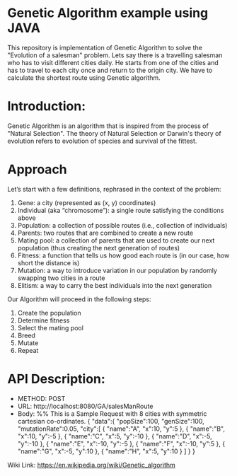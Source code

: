 # Genetic Algorithm example using JAVA
This repository is implementation of Genetic Algorithm to solve the "Evolution of a salesman" problem.
Lets say there is a travelling salesman who has to visit different cities daily. He starts from one of the cities and has to travel to each city once and return to the origin city. We have to calculate the shortest route using Genetic algorithm.

# Introduction:
Genetic Algorithm is an algorithm that is inspired from the process of "Natural Selection". The theory of Natural Selection or Darwin's theory of evolution refers to evolution of species and survival of the fittest.

# Approach
Let’s start with a few definitions, rephrased in the context of the problem:

1. Gene: a city (represented as (x, y) coordinates)
2. Individual (aka “chromosome”): a single route satisfying the conditions above
3. Population: a collection of possible routes (i.e., collection of individuals)
4. Parents: two routes that are combined to create a new route
5. Mating pool: a collection of parents that are used to create our next population (thus creating the next generation of routes)
6. Fitness: a function that tells us how good each route is (in our case, how short the distance is)
7. Mutation: a way to introduce variation in our population by randomly swapping two cities in a route
8. Elitism: a way to carry the best individuals into the next generation


Our Algorithm will proceed in the following steps:

1. Create the population
2. Determine fitness
3. Select the mating pool
4. Breed
5. Mutate
6. Repeat

# API Description: 
- METHOD: POST
- URL: http://localhost:8080/GA/salesManRoute
- Body: 
%% This is a Sample Request with 8 cities with symmetric cartesian co-ordinates.
{
	"data":{
		"popSize":100,
		"genSize":100,
		"mutationRate":0.05,
		"city":[
		{
			"name":"A",
			"x":10,
			"y":5
		},
		{
			"name":"B",
			"x":10,
			"y":-5
		},
		{
			"name":"C",
			"x":5,
			"y":-10
		},
		{
			"name":"D",
			"x":-5,
			"y":-10
		},
		{
			"name":"E",
			"x":-10,
			"y":-5
		},
		{
			"name":"F",
			"x":-10,
			"y":5
		},
		{
			"name":"G",
			"x":-5,
			"y":10
		},
		{
			"name":"H",
			"x":5,
			"y":10
		}
		]
	}
}


Wiki Link: https://en.wikipedia.org/wiki/Genetic_algorithm
